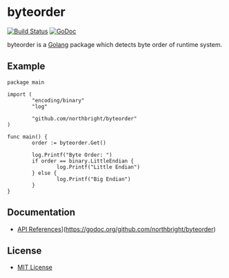 # byteorder

[![Build Status](https://travis-ci.org/northbright/byteorder.svg?branch=master)](https://travis-ci.org/northbright/byteorder)
[![GoDoc](https://godoc.org/github.com/northbright/byteorder?status.svg)](https://godoc.org/github.com/northbright/byteorder)

byteorder is a [Golang](https://golang.org) package which detects byte order of runtime system.

## Example
```
package main

import (
        "encoding/binary"
        "log"

        "github.com/northbright/byteorder"
)

func main() {
        order := byteorder.Get()

        log.Printf("Byte Order: ")
        if order == binary.LittleEndian {
                log.Printf("Little Endian")
        } else {
                log.Printf("Big Endian")
        }
}

```

## Documentation
* [API References](https://godoc.org/github.com/northbright/byteorder?status.svg)](https://godoc.org/github.com/northbright/byteorder)

## License
* [MIT License](./LICENSE)
